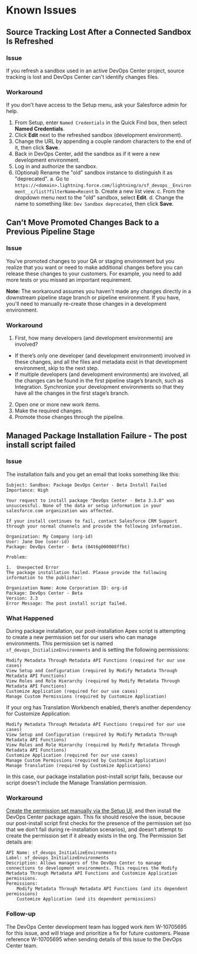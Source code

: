 # Known Issues

## Source Tracking Lost After a Connected Sandbox Is Refreshed

### Issue
If you refresh a sandbox used in an active DevOps Center project, source tracking is lost and DevOps Center can't identify changes files. 

### Workaround
If you don't have access to the Setup menu, ask your Salesforce admin for help.

1. From Setup, enter `Named Credentials` in the Quick Find box, then select **Named Credentials**.
2. Click **Edit** next to the refreshed sandbox (development environment).
3. Change the URL by appending a couple random characters to the end of it, then click **Save**.
4. Back in DevOps Center, add the sandbox as if it were a new development environment.
5. Log in and authorize the sandbox.
6. (Optional) Rename the "old" sandbox instance to distinguish it as "deprecated".
    a. Go to `https://<domain>.lightning.force.com/lightning/o/sf_devops__Environment__c/list?filterName=Recent`
    b. Create a new list view.
    c. From the dropdown menu next to the "old" sandbox, select **Edit**.
    d. Change the name to something like: `Dev Sandbox deprecated`, then click **Save**.

## Can’t Move Promoted Changes Back to a Previous Pipeline Stage

### Issue
You’ve promoted changes to your QA or staging environment but you realize that you want or need to make additional changes before you can release these changes to your customers. For example, you need to add more tests or you missed an important requirement.

**Note:** The workaround assumes you haven't made any changes directly in a downstream pipeline stage branch or pipeline environment. If you have, you'll need to manually re-create those changes in a development environment.

### Workaround
1. First, how many developers (and development environments) are involved?

- If there’s only one developer (and development environment) involved in these changes, and all the files and metadata exist in that development environment, skip to the next step. 
- If multiple developers (and development environments) are involved, all the changes can be found in the first pipeline stage’s branch, such as Integration. Synchronize your development environments so that they have all the changes in the first stage’s branch. 

2. Open one or more new work items.
2. Make the required changes.
2. Promote those changes through the pipeline.

## Managed Package Installation Failure - The post install script failed

### Issue
The installation fails and you get an email that looks something like this:

```
Subject: Sandbox: Package DevOps Center - Beta Install Failed
Importance: High

Your request to install package "DevOps Center - Beta 3.3.0" was unsuccessful. None of the data or setup information in your salesforce.com organization was affected.

If your install continues to fail, contact Salesforce CRM Support through your normal channels and provide the following information.

Organization: My Company (org-id)
User: Jane Doe (user-id)
Package: DevOps Center - Beta (04t6g000008ffbt)

Problem:

1.  Unexpected Error
The package installation failed. Please provide the following information to the publisher:

Organization Name: Acme Corporation ID: org-id
Package: DevOps Center - Beta
Version: 3.3
Error Message: The post install script failed.
```

### What Happened
During package installation, our post-installation Apex script is attempting to create a new permission set for our users who can manage environments. This permission set is named `sf_devops_InitializeEnvironments` and is setting the following permissions:

    Modify Metadata Through Metadata API Functions (required for our use cases)
    View Setup and Configuration (required by Modify Metadata Through Metadata API Functions)
    View Roles and Role Hierarchy (required by Modify Metadata Through Metadata API Functions) 
    Customize Application (required for our use cases)
    Manage Custom Permissions (required by Customize Application)

If your org has Translation Workbench enabled, there’s another dependency for Customize Application:

    Modify Metadata Through Metadata API Functions (required for our use cases)
    View Setup and Configuration (required by Modify Metadata Through Metadata API Functions)
    View Roles and Role Hierarchy (required by Modify Metadata Through Metadata API Functions)
    Customize Application (required for our use cases)
    Manage Custom Permissions (required by Customize Application)
    Manage Translation (required by Customize Applications)

In this case, our package installation post-install script fails, because our script doesn't include the Manage Translation permission.

### Workaround
[Create the permission set manually via the Setup UI](https://help.salesforce.com/s/articleView?id=sf.perm_sets_create.htm&type=5), and then install the DevOps Center package again. This fix should resolve the issue, because our post-install script first checks for the presence of the permission set (so that we don’t fail during re-installation scenarios), and doesn’t attempt to create the permission set if it already exists in the org. The Permission Set details are:

    API Name: sf_devops_InitializeEnvironments
    Label: sf_devops_InitializeEnvironments
    Description: Allows managers of the DevOps Center to manage connections to development environments. This requires the Modify Metadata Through Metadata API Functions and Customize Application permissions.
    Permissions:
        Modify Metadata Through Metadata API Functions (and its dependent permissions)
        Customize Application (and its dependent permissions)

### Follow-up
The DevOps Center development team has logged work item W-10705695 for this issue, and will triage and prioritize a fix for future customers. Please reference W-10705695 when sending details of this issue to the DevOps Center team.
